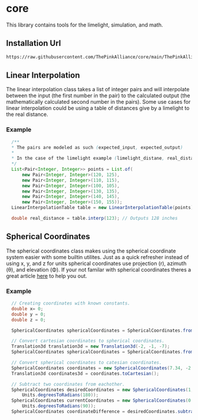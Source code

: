 # core

This library contains tools for the limelight, simulation, and math.

## Installation Url

```txt
https://raw.githubusercontent.com/ThePinkAlliance/core/main/ThePinkAlliance.json
```

## Linear Interpolation

The linear interpolation class takes a list of integer pairs and will interpolate between the input (the first number in the pair) to the calculated output (the mathematically calculated second number in the pairs). Some use cases for linear interpolation could be using a table of distances give by a limelight to the real distance.

### Example

```java
  /**
  * The pairs are modeled as such (expected_input, expected_output)
  * 
  * In the case of the limelight example (limelight_distane, real_distance)
  */
  List<Pair<Integer, Integer>> points = List.of(
      new Pair<Integer, Integer>(120, 125),
      new Pair<Integer, Integer>(110, 115),
      new Pair<Integer, Integer>(100, 105),
      new Pair<Integer, Integer>(130, 135),
      new Pair<Integer, Integer>(140, 145),
      new Pair<Integer, Integer>(150, 155));
  LinearInterpolationTable table = new LinearInterpolationTable(points);

  double real_distance = table.interp(123); // Outputs 128 inches
```

## Spherical Coordinates

The spherical coordinates class makes using the spherical coordinate system easier with some builtin utilites. Just as a quick refresher instead of using x, y, and z for units spherical coordinates use projection (r), azimuth (θ), and elevation (Φ). If your not familar with spherical coordinates theres a great article [here](https://mathinsight.org/spherical_coordinates) to help you out.

### Example

```java
  // Creating coordinates with known constants.
  double x= 0;
  double y = 0;
  double z = 0;

  SphericalCoordinates sphericalCoordinates = SphericalCoordinates.fromCartesian(x, y, z);

  // Convert cartesian coordinates to spherical coordinates.
  Translation3d translation3d = new Translation3d(-2, -1, -7);
  SphericalCoordinates sphericalCoordinates = SphericalCoordinates.fromCartesian(translation3d);

  // Convert spherical coordinates to catesian coordinates.
  SphericalCoordinates coordinates = new SphericalCoordinates(7.34, -2.67, 2.83);
  Translation3d coordinates3d = coordinates.toCartesian();

  // Subtract two coordinates from eachother.
  SphericalCoordinates desiredCoordinates = new SphericalCoordinates(1, Units.degreesToRadians(90),
      Units.degreesToRadians(180));
  SphericalCoordinates currentCoordinates = new SphericalCoordinates(0.5, Units.degreesToRadians(90),
      Units.degreesToRadians(90));
  SphericalCoordinates coordinateDifference = desiredCoordinates.subtract(currentCoordinates);

```
